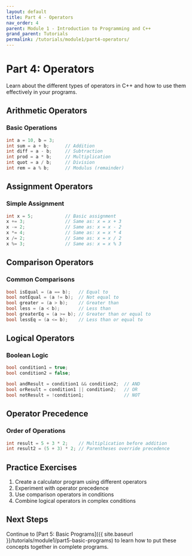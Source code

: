 ```yaml
---
layout: default
title: Part 4 - Operators
nav_order: 4
parent: Module 1 - Introduction to Programming and C++
grand_parent: Tutorials
permalink: /tutorials/module1/part4-operators/
---
```


# Part 4: Operators

Learn about the different types of operators in C++ and how to use them effectively in your programs.

## Arithmetic Operators

### Basic Operations
```cpp
int a = 10, b = 3;
int sum = a + b;      // Addition
int diff = a - b;     // Subtraction
int prod = a * b;     // Multiplication
int quot = a / b;     // Division
int rem = a % b;      // Modulus (remainder)
```

## Assignment Operators

### Simple Assignment
```cpp
int x = 5;            // Basic assignment
x += 3;               // Same as: x = x + 3
x -= 2;               // Same as: x = x - 2
x *= 4;               // Same as: x = x * 4
x /= 2;               // Same as: x = x / 2
x %= 3;               // Same as: x = x % 3
```

## Comparison Operators

### Common Comparisons
```cpp
bool isEqual = (a == b);   // Equal to
bool notEqual = (a != b);  // Not equal to
bool greater = (a > b);    // Greater than
bool less = (a < b);       // Less than
bool greaterEq = (a >= b); // Greater than or equal to
bool lessEq = (a <= b);    // Less than or equal to
```

## Logical Operators

### Boolean Logic
```cpp
bool condition1 = true;
bool condition2 = false;

bool andResult = condition1 && condition2;  // AND
bool orResult = condition1 || condition2;   // OR
bool notResult = !condition1;               // NOT
```

## Operator Precedence

### Order of Operations
```cpp
int result = 5 + 3 * 2;    // Multiplication before addition
int result2 = (5 + 3) * 2; // Parentheses override precedence
```

## Practice Exercises

1. Create a calculator program using different operators
2. Experiment with operator precedence
3. Use comparison operators in conditions
4. Combine logical operators in complex conditions

## Next Steps
Continue to [Part 5: Basic Programs]({{ site.baseurl }}/tutorials/module1/part5-basic-programs) to learn how to put these concepts together in complete programs.
